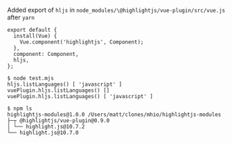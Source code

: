 

Added export of `hljs` in `node_modules/\@highlightjs/vue-plugin/src/vue.js` after `yarn`
```
export default {
  install(Vue) {
    Vue.component('highlightjs', Component);
  },
  component: Component,
  hljs,
};
```

```
$ node test.mjs 
hljs.listLanguages() [ 'javascript' ]
vuePlugin.hljs.listLanguages() []
vuePlugin.hljs.listLanguages() [ 'javascript' ]
```

```
$ npm ls
highlightjs-modules@1.0.0 /Users/matt/clones/mhio/highlightjs-modules
├─┬ @highlightjs/vue-plugin@0.9.0
│ └── highlight.js@10.7.2
└── highlight.js@10.7.0
```
